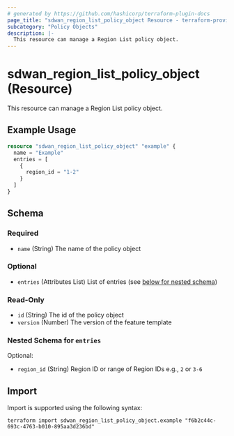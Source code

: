 ```yaml
---
# generated by https://github.com/hashicorp/terraform-plugin-docs
page_title: "sdwan_region_list_policy_object Resource - terraform-provider-sdwan"
subcategory: "Policy Objects"
description: |-
  This resource can manage a Region List policy object.
---
```


# sdwan_region_list_policy_object (Resource)

This resource can manage a Region List policy object.

## Example Usage

```terraform
resource "sdwan_region_list_policy_object" "example" {
  name = "Example"
  entries = [
    {
      region_id = "1-2"
    }
  ]
}
```

<!-- schema generated by tfplugindocs -->
## Schema

### Required

- `name` (String) The name of the policy object

### Optional

- `entries` (Attributes List) List of entries (see [below for nested schema](#nestedatt--entries))

### Read-Only

- `id` (String) The id of the policy object
- `version` (Number) The version of the feature template

<a id="nestedatt--entries"></a>
### Nested Schema for `entries`

Optional:

- `region_id` (String) Region ID or range of Region IDs e.g., `2` or `3-6`

## Import

Import is supported using the following syntax:

```shell
terraform import sdwan_region_list_policy_object.example "f6b2c44c-693c-4763-b010-895aa3d236bd"
```
